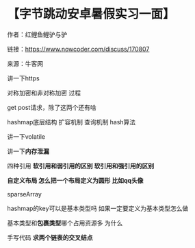 # 【字节跳动安卓暑假实习一面】

作者：红鲤鱼鲤驴与驴

链接：https://www.nowcoder.com/discuss/170807

来源：牛客网



讲一下https

对称加密和非对称加密 过程

get post请求，除了这两个还有啥

hashmap底层结构 扩容机制 查询机制 hash算法

讲一下volatile

讲一下**内存泄漏**

四种引用 **软引用和弱引用的区别 软引用和强引用的区别**

**自定义布局 怎么把一个布局定义为圆形 比如qq头像**

sparseArray

hashmap的key可以是基本类型吗 如果一定要定义为基本类型怎么做

基本类型和**包裹类型**哪个占用资源多 为什么

手写代码 **求两个链表的交叉结点**

